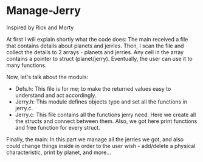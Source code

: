 # Manage-Jerry
Inspired by Rick and Morty

At first I will explain shortly what the code does:
The main received a file that contains details about planets and jerries.
Then, I scan the file and collect the details to 2 arrays - planets and jerries. Any cell in the array contains a pointer to struct (planet/jerry).
Eventually, the user can use it to many functions. 

Now, let's talk about the moduls:
- Defs.h: This file is for me; to make the returned values easy to understand and act accordingly.
- Jerry.h: This module defines  objects type and set all the functions in jerry.c.
- Jerry.c: This file contains all the functions jerry need. Here we create all the structs and connect between them. Also, we got here print functions and free function for every struct.

Finally, the main:
In this part we manage all the jerries we got, and also could change things inside in order to the user wish - add/delete a physical characteristic, print by planet, and more... 
